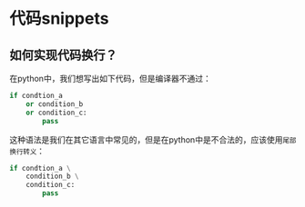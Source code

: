 # 代码snippets

## 如何实现代码换行？

在python中，我们想写出如下代码，但是编译器不通过：

```python
if condtion_a
	or condition_b
	or condition_c:
		pass
```

这种语法是我们在其它语言中常见的，但是在python中是不合法的，应该使用`尾部换行转义`：

```python
if condtion_a \
	condition_b \
	condition_c:
		pass
```
